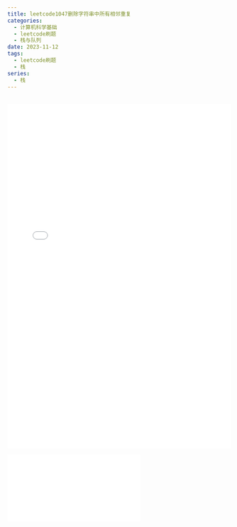 ```yaml
---
title: leetcode1047删除字符串中所有相邻重复
categories:
  - 计算机科学基础
  - leetcode刷题
  - 栈与队列
date: 2023-11-12
tags:
  - leetcode刷题
  - 栈
series:
  - 栈
---
```


<div>
  <iframe src="/pdfjs/web/viewer.html?file=/images/posts/leetcode1047删除字符串中所有相邻重复项_231112_113531.pdf" width="100%" height="775px" frameborder="0"></iframe>
</div>

![](/images/posts/leetcode1047删除字符串中所有相邻重复项_231112_113531.pdf)